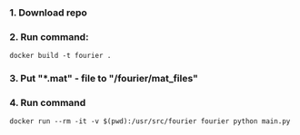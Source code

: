 ### 1. Download repo

### 2. Run command:
```
docker build -t fourier .
```
### 3. Put "*.mat" - file to "/fourier/mat_files"

### 4. Run command

```
docker run --rm -it -v $(pwd):/usr/src/fourier fourier python main.py
```